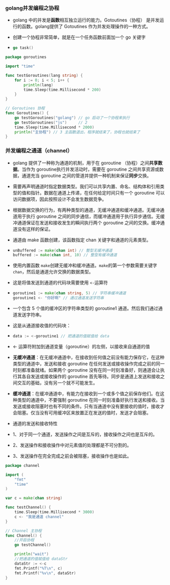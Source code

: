 ### golang并发编程之协程

* golang 中的并发是**函数**相互独立运行的能力。Gotoutines（协程） 是并发运行的函数。golang提供了 Gotoutines 作为并发处理操作的一种方式。

* 创建一个协程非常简单，就是在一个任务函数前面加一个 go 关键字

* ```go
  go task()
  ```

```go
package goroutines

import "time"

func testGoroutines(lang string) {
	for i := 0; i < 5; i++ {
		println(lang)
		time.Sleep(time.Millisecond * 200)
	}
}

// Goroutines 协程
func Goroutines() {
	go testGoroutines("golang") // go 启动了一个协程来执行
	go testGoroutines("js")     // 2
	time.Sleep(time.Millisecond * 2000)
	println("主协程") // 3 主函数退出，程序就结束了，协程也就结束了
}
```

### 并发编程之通道（channel）

* golang 提供了一种称为通道的机制，用于在 goroutine （协程）之间**共享数据**。当作为 goroutine执行并发活动时，需要在 goroutine 之间共享资源或数据，通道充当 goroutine 之间的管道并提供一种机制来保证**同步**交换。

* 需要再声明通道时指定数据类型。我们可以共享内置、命名、结构体和引用类型的值和指针。数据在通道上传递，在任何给定时间只有一个 goroutine 可以访问数据项，因此按照设计不会发生数据竞争。

* 根据数据交换的行为，有两种类型的通道，无缓冲通道和缓冲通道。无缓冲通道用于执行 goroutine 之间的同步通信，而缓冲通道用于执行异步通信。无缓冲通道保证在发送和接收发生的瞬间执行两个 goroutine 之间的交换。缓冲通道没有这样的保证。

* 通道由 make 函数创建，该函数指定 chan 关键字和通道的元素类型。

* ```go
  unBuffered := make(chan int) // 整型无缓冲通道
  buffered := make(chan int, 10) // 整型有缓冲通道
  ```

* 使用内置函数 `make`创建无缓冲和缓冲通道。`make`的第一个参数需要关键字 `chan`，然后是通道允许交换的数据类型。

* 这是将值发送到通道的代码块需要使用 `<-`运算符

* ```go
  goroutine1 := make(chan string, 5) // 字符串缓冲通道
  goroutine1 <- "你好啊" // 通过通道发送字符串
  ```

* 一个包含 5 个值的缓冲区的字符串类型的 goroutine1 通道。然后我们通过通道发送字符串。

* 这是从通道接收值的代码块：

* ```go
  data := <-goroutine1 // 把通道的值赋值给 data
  ```

* <- 运算符附加到通道变量（goroutine）的左侧，以接收来自通道的值

* **无缓冲通道**：在无缓冲通道中，在接收到任何值之前没有能力保存它，在这种类型的通道中，发送和接收 goroutine 在任何发送或接收操作完成之前的同一时刻都准备就绪。如果两个 goroutine 没有在同一时刻准备好，则通道会让执行其各自发送或接收操作的 goroutine 首先等待。同步是通道上发送和接收之间交互的基础，没有另一个就不可能发生。

* **缓冲通道**：在缓冲通道中，有能力在接收到一个或多个值之前保存他们。在这种类型的通道中，不要强制 goroutine 在同一时刻准备好执行发送和接收。当发送或接收阻塞时也有不同的条件。只有当通道中没有要接收的值时，接收才会阻塞。仅当没有可用缓冲区来放置正在发送的值时，发送才会阻塞。

* 通道的发送和接收特性

* 1、对于同一个通道，发送操作之间是互斥的，接收操作之间也是互斥的。

* 2、发送操作和接收操作中对元素值的处理都是不可分割的。

* 3、发送操作在完全完成之前会被阻塞，接收操作也是如此。

```go
package channel

import (
	"fmt"
	"time"
)

var c = make(chan string)

func testChannel() {
	time.Sleep(time.Millisecond * 3000)
	c <- "我是通道 channel"
}

// Channel 主协程
func Channel() {
	//开启协程
	go testChannel()

	println("wait")
	//把通道的值赋值给 dataStr
	dataStr := <-c
	fmt.Printf("%T\n", c)
	fmt.Printf("%v\n", dataStr)
}
```

